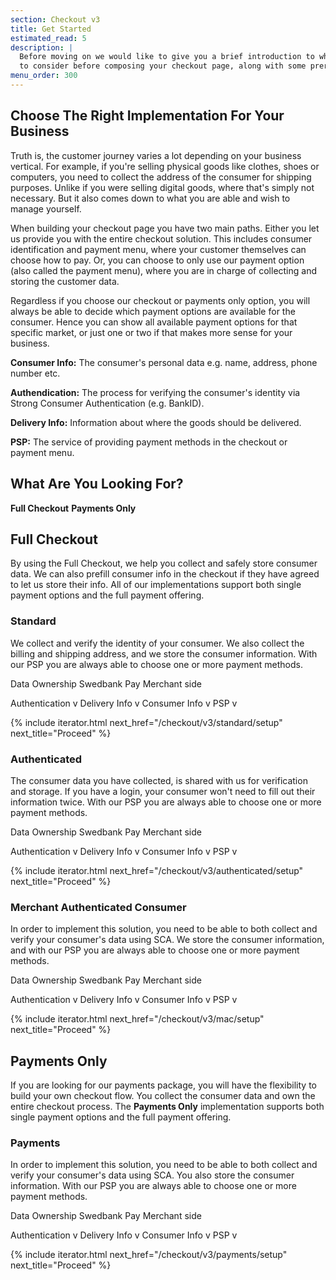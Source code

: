 ```yaml
---
section: Checkout v3
title: Get Started
estimated_read: 5
description: |
  Before moving on we would like to give you a brief introduction to what you need
  to consider before composing your checkout page, along with some prerequisites.
menu_order: 300
---
```


## Choose The Right Implementation For Your Business

Truth is, the customer journey varies a lot depending on your business
vertical. For example, if you're selling physical goods like clothes, shoes or
computers, you need to collect the address of the consumer for shipping
purposes. Unlike if you were selling digital goods, where that's simply not
necessary. But it also comes down to what you are able and wish to manage
yourself.

When building your checkout page you have two main paths. Either you let us
provide you with the entire checkout solution. This includes consumer
identification and payment menu, where your customer themselves can choose how
to pay. Or, you can choose to only use our payment option (also called the
payment menu), where you are in charge of collecting and storing the customer
data.

Regardless if you choose our checkout or payments only option, you will always
be able to decide which payment options are available for the consumer. Hence
you can show all available payment options for that specific market, or just one
or two if that makes more sense for your business.

**Consumer Info:**  The consumer's personal data e.g. name, address, phone
number etc.

**Authendication:** The process for verifying the consumer's identity via
Strong Consumer Authentication (e.g. BankID).

**Delivery Info:** Information about where the goods should be delivered.

**PSP:** The service of providing payment methods in the checkout or payment
menu.

## What Are You Looking For?

**Full Checkout**
**Payments Only**

## Full Checkout

By using the Full Checkout, we help you collect and safely store consumer data.
We can also prefill consumer info in the checkout if they have agreed to let us
store their info. All of our implementations support both single payment options
and the full payment offering.

### Standard

We collect and verify the identity of your consumer. We also collect the billing
and shipping address, and we store the consumer information. With our PSP you
are always able to choose one or more payment methods.

Data Ownership          Swedbank Pay                  Merchant side

Authentication          v
Delivery Info           v
Consumer Info           v
PSP                     v

{% include iterator.html next_href="/checkout/v3/standard/setup"
                         next_title="Proceed" %}

### Authenticated

The consumer data you have collected, is shared with us for verification and
storage. If you have a login, your consumer won't need to fill out their
information twice. With our PSP you are always able to choose one or more
payment methods.

Data Ownership          Swedbank Pay                  Merchant side

Authentication          v
Delivery Info           v
Consumer Info                                         v
PSP                     v

{% include iterator.html next_href="/checkout/v3/authenticated/setup"
                         next_title="Proceed" %}

### Merchant Authenticated Consumer

In order to implement this solution, you need to be able to both collect and
verify your consumer's data using SCA. We store the consumer information, and
with our PSP you are always able to choose one or more payment methods.

Data Ownership          Swedbank Pay                  Merchant side

Authentication                                        v
Delivery Info                                         v
Consumer Info           v
PSP                     v

{% include iterator.html next_href="/checkout/v3/mac/setup"
                         next_title="Proceed" %}

## Payments Only

If you are looking for our payments package, you will have the flexibility to
build your own checkout flow. You collect the consumer data and own the entire
checkout process. The **Payments Only** implementation supports both single
payment options and the full payment offering.

### Payments

In order to implement this solution, you need to be able to both collect and
verify your consumer's data using SCA. You also store the consumer information.
With our PSP you are always able to choose one or more payment methods.

Data Ownership          Swedbank Pay                  Merchant side

Authentication                                        v
Delivery Info                                         v
Consumer Info                                         v
PSP                     v

{% include iterator.html next_href="/checkout/v3/payments/setup"
                         next_title="Proceed" %}
